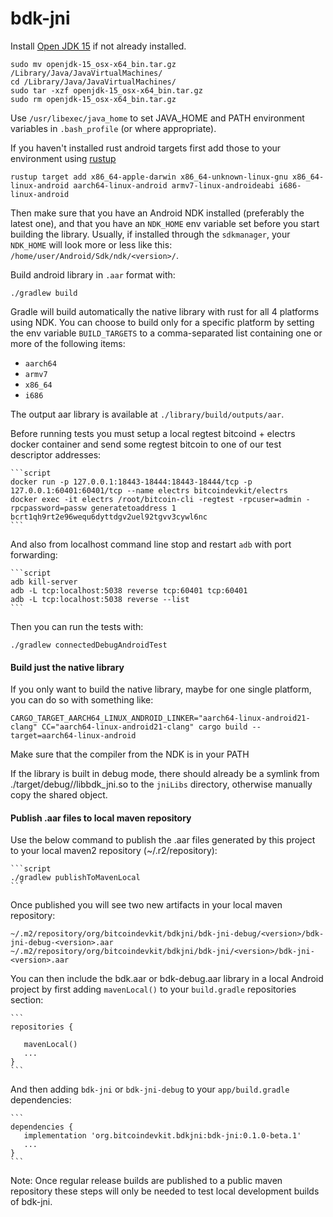 # bdk-jni

Install [Open JDK 15](https://jdk.java.net/15/) if not already installed.

   ```
   sudo mv openjdk-15_osx-x64_bin.tar.gz /Library/Java/JavaVirtualMachines/
   cd /Library/Java/JavaVirtualMachines/
   sudo tar -xzf openjdk-15_osx-x64_bin.tar.gz
   sudo rm openjdk-15_osx-x64_bin.tar.gz
   ```

   Use `/usr/libexec/java_home` to set JAVA_HOME and PATH environment variables in `.bash_profile` (or where appropriate).

If you haven't installed rust android targets first add those to your environment using [rustup](https://www.rust-lang.org/learn/get-started)

   ```
   rustup target add x86_64-apple-darwin x86_64-unknown-linux-gnu x86_64-linux-android aarch64-linux-android armv7-linux-androideabi i686-linux-android
   ```

Then make sure that you have an Android NDK installed (preferably the latest one), and that you have an `NDK_HOME` env variable set before you start building the library. Usually, if installed through the `sdkmanager`,
your `NDK_HOME` will look more or less like this: `/home/user/Android/Sdk/ndk/<version>/`.

Build android library in `.aar` format with:
```
./gradlew build
```
Gradle will build automatically the native library with rust for all 4 platforms using NDK. You can choose to build only for a specific platform by setting the env variable `BUILD_TARGETS` to a comma-separated list
containing one or more of the following items:

* `aarch64`
* `armv7`
* `x86_64`
* `i686`

The output aar library is available at `./library/build/outputs/aar`.

Before running tests you must setup a local regtest bitcoind + electrs docker container and send
some regtest bitcoin to one of our test descriptor addresses:

    ```script
    docker run -p 127.0.0.1:18443-18444:18443-18444/tcp -p 127.0.0.1:60401:60401/tcp --name electrs bitcoindevkit/electrs
    docker exec -it electrs /root/bitcoin-cli -regtest -rpcuser=admin -rpcpassword=passw generatetoaddress 1 bcrt1qh9rt2e96wequ6dyttdgv2uel92tgvv3cywl6nc
    ```

And also from localhost command line stop and restart `adb` with port forwarding:

    ```script
    adb kill-server
    adb -L tcp:localhost:5038 reverse tcp:60401 tcp:60401
    adb -L tcp:localhost:5038 reverse --list
    ```

Then you can run the tests with:

   ```script
   ./gradlew connectedDebugAndroidTest
   ```

#### Build just the native library

If you only want to build the native library, maybe for one single platform, you can do so with something like:

```
CARGO_TARGET_AARCH64_LINUX_ANDROID_LINKER="aarch64-linux-android21-clang" CC="aarch64-linux-android21-clang" cargo build --target=aarch64-linux-android
```

Make sure that the compiler from the NDK is in your PATH

If the library is built in debug mode, there should already be a symlink from ./target/debug/<target>/libbdk\_jni.so to the `jniLibs` directory, otherwise manually copy the shared object.

#### Publish .aar files to local maven repository

Use the below command to publish the .aar files generated by this project to your local maven2
repository (~/.r2/repository):

    ```script
    ./gradlew publishToMavenLocal
    ```

Once published you will see two new artifacts in your local maven repository:

   ```
   ~/.m2/repository/org/bitcoindevkit/bdkjni/bdk-jni-debug/<version>/bdk-jni-debug-<version>.aar
   ~/.m2/repository/org/bitcoindevkit/bdkjni/bdk-jni/<version>/bdk-jni-<version>.aar
   ```

You can then include the bdk.aar or bdk-debug.aar library in a local Android project by first
adding `mavenLocal()` to your `build.gradle` repositories section:

    ```
    repositories {

       mavenLocal()
       ...
    }
    ```


And then adding `bdk-jni` or `bdk-jni-debug` to your `app/build.gradle` dependencies:

    ```
    dependencies {
       implementation 'org.bitcoindevkit.bdkjni:bdk-jni:0.1.0-beta.1'
       ...
    }
    ```

Note: Once regular release builds are published to a public maven repository these steps will only
be needed to test local development builds of bdk-jni.
